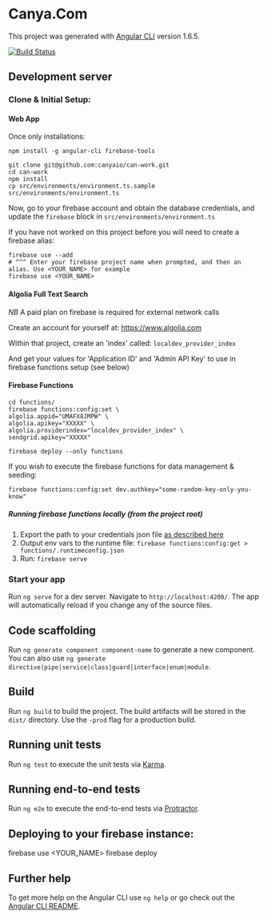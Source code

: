 # Canya.Com

This project was generated with [Angular CLI](https://github.com/angular/angular-cli) version 1.6.5.

[![Build Status](https://travis-ci.com/canyaio/can-work.svg?token=FAxKySscNkseqRyx9f3i&branch=master)](https://travis-ci.com/canyaio/can-work)

## Development server

### Clone & Initial Setup:

#### Web App

Once only installations:

```
npm install -g angular-cli firebase-tools
```

```
git clone git@github.com:canyaio/can-work.git
cd can-work
npm install
cp src/environments/environment.ts.sample src/environments/environment.ts
```

Now, go to your firebase account and obtain the database credentials, and update the `firebase` block in `src/environments/environment.ts`

If you have not worked on this project before you will need to create a firebase alias:

```
firebase use --add
# ^^^ Enter your firebase project name when prompted, and then an alias. Use <YOUR_NAME> for example
firebase use <YOUR_NAME>
```

#### Algolia Full Text Search

*NB* A paid plan on firebase is required for external network calls

Create an account for yourself at: https://www.algolia.com

Within that project, create an 'index' called: `localdev_provider_index`

And get your values for 'Application ID' and 'Admin API Key' to use in firebase functions setup (see below)

#### Firebase Functions

```
cd functions/
firebase functions:config:set \
algolia.appid="UMAFX8JMPW" \
algolia.apikey="XXXXX" \
algolia.providerindex="localdev_provider_index" \
sendgrid.apikey="XXXXX"

firebase deploy --only functions
```

If you wish to execute the firebase functions for data management & seeding:

```
firebase functions:config:set dev.authkey="some-random-key-only-you-know"
```

##### Running firebase functions locally (from the project root)

1. Export the path to your credentials json file [as described here](https://firebase.google.com/docs/functions/local-emulator)
2. Output env vars to the runtime file: `firebase functions:config:get > functions/.runtimeconfig.json`
3. Run: `firebase serve`

### Start your app

Run `ng serve` for a dev server. Navigate to `http://localhost:4200/`. The app will automatically reload if you change any of the source files.

## Code scaffolding

Run `ng generate component component-name` to generate a new component. You can also use `ng generate directive|pipe|service|class|guard|interface|enum|module`.

## Build

Run `ng build` to build the project. The build artifacts will be stored in the `dist/` directory. Use the `-prod` flag for a production build.

## Running unit tests

Run `ng test` to execute the unit tests via [Karma](https://karma-runner.github.io).

## Running end-to-end tests

Run `ng e2e` to execute the end-to-end tests via [Protractor](http://www.protractortest.org/).

## Deploying to your firebase instance:

firebase use <YOUR_NAME>
firebase deploy

## Further help

To get more help on the Angular CLI use `ng help` or go check out the [Angular CLI README](https://github.com/angular/angular-cli/blob/master/README.md).
